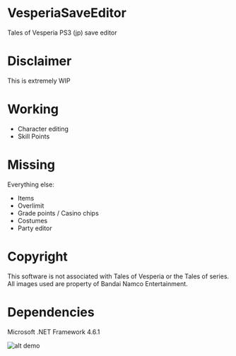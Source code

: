 # VesperiaSaveEditor
Tales of Vesperia PS3 (jp) save editor

# Disclaimer
This is extremely WIP

# Working
- Character editing
- Skill Points

# Missing
Everything else:
- Items
- Overlimit
- Grade points / Casino chips
- Costumes
- Party editor

# Copyright
This software is not associated with Tales of Vesperia or the Tales of series. All images used are property of Bandai Namco Entertainment.

# Dependencies

Microsoft .NET Framework 4.6.1

![alt demo](https://raw.githubusercontent.com/pyoung21/VesperiaSaveEditor/master/Untitled.png)
